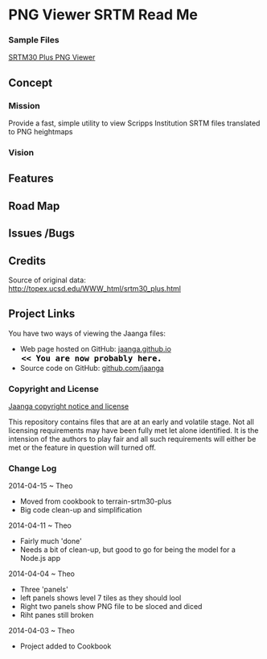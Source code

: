PNG Viewer SRTM Read Me
===

### Sample Files

[SRTM30 Plus PNG Viewer]( http://jaanga.github.io/terrain-plus/cookbook/png-viewer-srtm/latest/ )

## Concept

### Mission
Provide a fast, simple utility to view Scripps Institution SRTM files translated to PNG heightmaps

### Vision


## Features



## Road Map


## Issues /Bugs

## Credits
Source of original data:  
<http://topex.ucsd.edu/WWW_html/srtm30_plus.html>

## Project Links


You have two ways of viewing the Jaanga files:

* Web page hosted on GitHub: [jaanga.github.io]( http://jaanga.github.io/terrain-plus/cookbook/png-viewer-srtm/ "view the files as apps." ) <input value="<< You are now probably here." size=28 style="font:bold 12pt monospace;border-width:0;" >  
* Source code on GitHub: [github.com/jaanga]( https://github.com/jaanga/terrain-plus/tree/gh-pages/cookbook/hgt-viewer-srtm/ "View the files as source code." ) <scan style=display:none ><< You are now probably here.</scan>


### Copyright and License

[Jaanga copyright notice and license]( https://github.com/jaanga/jaanga.github.io/blob/master/jaanga-copyright-and-mit-license.md )

This repository contains files that are  at an early and volatile stage. Not all licensing requirements may have been fully met let alone identified. It is the intension of the authors to play fair and all such requirements will either be met or the feature in question will turned off.


### Change Log

2014-04-15 ~ Theo

* Moved from cookbook to terrain-srtm30-plus
* Big code clean-up and simplification

2014-04-11 ~ Theo

* Fairly much 'done'
* Needs a bit of clean-up, but good to go for being the model for a Node.js app

2014-04-04 ~ Theo

* Three 'panels'
* left panels shows level 7 tiles as they should lool
* Right two panels show PNG file to be sloced and diced
* Riht panes still broken


2014-04-03 ~ Theo

* Project added to Cookbook



